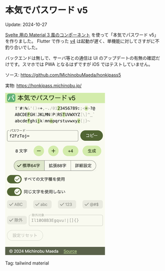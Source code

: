 # 本気でパスワード v5

Update: 2024-10-27

[Svelte 用の Material 3 風のコンポーネント](20241025md3components.html) を使って「本気でパスワード v5」を作りました。
Flutter で作った [v4](https://github.com/MichinobuMaeda/honkipass) は起動が遅く、単機能に対してさすがに不釣り合いでした。

バックエンドは無しで、サーバ等との通信は UI のアップデートの有無の確認だけです。スマホでは PWA となるはずですが iOS ではテストしていません。

ソース: <https://github.com/MichinobuMaeda/honkipass5>

実物: <https://honkipass.michinobu.jp/>

<img src="20241027honkipassv5.png" alt="本気でパスワード v5" style="width:320px;"/>

Tag: tailwind material
